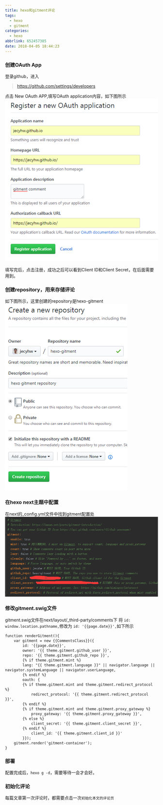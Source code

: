 ```yaml
---
title: hexo和gitment评论
tags:
  - hexo
  - gitment
categories:
  - hexo
abbrlink: 652457385
date: 2018-04-05 18:44:23
---
```


### 创建OAuth App
<!-- more -->
登录github，进入
> https://github.com/settings/developers

点击 New OAuth APP,填写OAuth application内容，如下图所示
![Register a new OAuth application](hexo-gitment\991b635b.png)

填写完后，点击注册，成功之后可以看到Client ID和Client Secret，在后面需要用到。

### 创建repository，用来存储评论
如下图所示，这里创建的repository是hexo-gitment
![Create a new repository](hexo-gitment\a93202a6.png)

### 在hexo next主题中配置
在next的_config.yml文件中找到gitment配置处
![_config.yml](hexo-gitment\36a0a26d.png)
### 修改gitment.swig文件
gitment.swig文件在next/layout/_third-party/comments下
将 `id: window.location.pathname,`修改为 `id: '{{page.date}}',`如下所示
``` 
function renderGitment(){
    var gitment = new {{CommentsClass}}({
        id: '{{page.date}}',
        owner: '{{ theme.gitment.github_user }}',
        repo: '{{ theme.gitment.github_repo }}',
        {% if theme.gitment.mint %}
        lang: "{{ theme.gitment.language }}" || navigator.language || navigator.systemLanguage || navigator.userLanguage,
        {% endif %}
        oauth: {
        {% if theme.gitment.mint and theme.gitment.redirect_protocol %}
            redirect_protocol: '{{ theme.gitment.redirect_protocol }}',
        {% endif %}
        {% if theme.gitment.mint and theme.gitment.proxy_gateway %}
            proxy_gateway: '{{ theme.gitment.proxy_gateway }}',
        {% else %}
            client_secret: '{{ theme.gitment.client_secret }}',
        {% endif %}
            client_id: '{{ theme.gitment.client_id }}'
        }});
    gitment.render('gitment-container');
}
```
### 部署
配置完成后，`hexo g -d`，需要等待一会才会好。

### 初始化评论
每篇文章第一次评论时，都需要点击一次`初始化本文的评论页`
